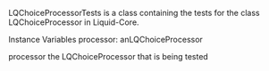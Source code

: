 LQChoiceProcessorTests is a class containing the tests for the class LQChoiceProcessor in Liquid-Core.

Instance Variables
	processor: anLQChoiceProcessor

processor
	the LQChoiceProcessor that is being tested
